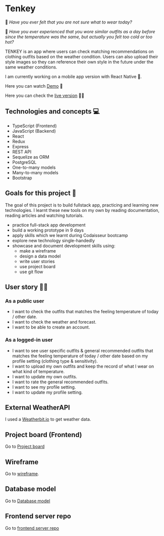 # Tenkey

:thinking: _Have you ever felt that you are not sure what to wear today?_

:sneezing_face: _Have you ever experienced that you wore similar outfits as a day before since the temperature was the same, but actually you felt too cold or too hot?_

TENKEY is an app where users can check matching recommendations on
clothing outfits based on the weather condition. Users can also upload their style images so they can reference their own style in the future under the same weather conditions.

I am currently working on a mobile app version with React Native :calling:.

Here you can watch [Demo]() :eyes:

Here you can check the [live version](https://tenkey.netlify.app/) :technologist:

## Technologies and concepts :computer:

- TypeScript (Frontend)
- JavaScript (Backend)
- React
- Redux
- Express
- REST API
- Sequelize as ORM
- PostgreSQL
- One-to-many models
- Many-to-many models
- Bootstrap

## Goals for this project :tada:

The goal of this project is to build fullstack app, practicing and learning new technologies. I learnt these new tools on my own by reading documentation, reading articles and watching tutorials.

- practice full-stack app development
- build a working prototype in 9 days
- apply skills which we learnt during Codaisseur bootcamp
- explore new technology single-handedly
- showcase and document development skills using:
  - make a wireframe
  - design a data model
  - write user stories
  - use project board
  - use git flow

## User story :tipping_hand_woman:

### As a public user

- I want to check the outfits that matches the feeling temperature of today / other date.
- I want to check the weather and forecast.
- I want to be able to create an account.

### As a logged-in user

- I want to see user specific outfits & general recommended outfits that matches the feeling temperature of today / other date based on my profile setting (clothing type & sensitivity).
- I want to upload my own outfits and keep the record of what I wear on what kind of temperature.
- I want to update my own outfits.
- I want to rate the general recommended outfits.
- I want to see my profile setting.
- I want to update my profile setting.

## External WeatherAPI

I used a [Weatherbit.io](https://www.weatherbit.io/) to get weather data.

## Project board (Frontend)

Go to [Project board](https://github.com/RenaWagner/tenkey-server/projects/1)

## Wireframe

Go to [wireframe](https://wireframepro.mockflow.com/view/Ma7e3869bfb80383dc5ed1d0fc57660501617968583426).

## Database model

Go to [Database model](https://dbdiagram.io/d/60634435ecb54e10c33dfaa7)

## Frontend server repo

Go to [frontend server repo](https://github.com/RenaWagner/tenkey-client)
